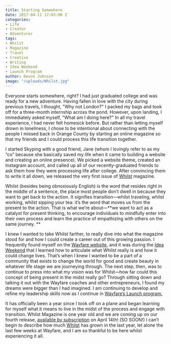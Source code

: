 ```yaml
---
title: Starting Somewhere
date: 2017-04-11 17:03:00 Z
categories:
- Life
- Creator
- Adventurer
tags:
- Whilst
- Magazine
- Travel
- Creative
- Writing
- Idea Weekend
- Launch Program
author: Devon Johnson
image: "/uploads/Whilst.jpg"
---
```


Everyone starts somewhere, right? I had just graduated college and was ready for a new adventure. Having fallen in love with the city during previous travels, I thought, "Why not London?" I packed my bags and took off for a three-month internship across the pond. However, upon landing, I immediately asked myself, "What am I doing here?" In all my travel experience, I had never felt homesick before. But rather than letting myself drown in loneliness, I chose to be intentional about connecting with the people I missed back in Orange County by starting an online magazine so that my friends and I could process this life transition together. <!-- more -->

I started Skyping with a good friend, Jane (whom I lovingly refer to as my “co” because she basically saved my life when it came to building a website and creating an online presence). We picked a website theme, created an Instagram account, and called up all of our recently-graduated friends to ask them how they were processing life after college. After convincing them to write it all down, we released the very first issue of [Whilst](http://whilstmagazine.com) magazine. 

Whilst (besides being obnoxiously English) is the word that resides right in the middle of a sentence, the place most people don’t dwell in because they want to get back to the action. It signifies transition—whilst traveling, whilst working, whilst sipping your tea: it’s the word that moves us from the present to the action. That is what we’re about—**we want to act as a catalyst for present thinking, to encourage individuals to mindfully enter into their own process and learn the practice of empathizing with others on the same journey. **

I knew I wanted to take Whilst farther, to really dive into what the magazine stood for and how I could create a career out of this growing passion. I frequently found myself on the [Wayfare website](https://wayfare.io), and it was during the [Idea Weekend](https://wayfare.io/startups/idea-weekend/) that I learned how to articulate what Whilst really is and how it could change lives. That’s when I knew I wanted to be a part of a community that exists to change the world for good and create beauty in whatever life stage we are journeying through. The next step, then, was to continue to press into what my vision was for Whilst—how far could this concept of being present in the midst really go? Through sitting down and talking it out with the Wayfare coaches and other entrepreneurs, I found my dreams were bigger than I had imagined. I am continuing to develop and refine my leadership skills now as I continue in [Wayfare’s Launch program.](https://wayfare.io/startups/launch-program/)

It has officially been a year since I took off on a plane and began learning for myself what it means to live in the midst of the process and engage with transition. Whilst Magazine is one year old and we are coming up on our fourth release, [available by subscription](https://www.patreon.com/whilstmagazine) on April 14th! (SO SOON!) I can’t begin to describe how much [Whilst](http://whilstmagazine.com) has grown in the last year, let alone the last few weeks at Wayfare, and I am so thankful to be here whilst experiencing it all. 